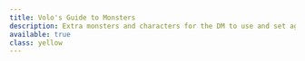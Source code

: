 ```yaml
---
title: Volo's Guide to Monsters
description: Extra monsters and characters for the DM to use and set against their players
available: true
class: yellow
---
```

